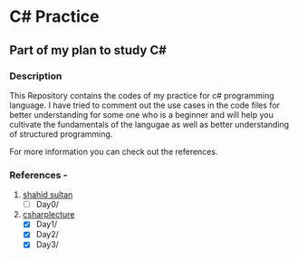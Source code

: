 # C# Practice
## Part of my plan to study C#

### Description

This Repository contains the codes of my practice for c# programming language. I have tried to comment out the use cases in the code files for better understanding for some one who is a beginner and will help you cultivate the fundamentals of the langugae as well as better understanding of structured programming.

For more information you can check out the references. 

### References -

1. [shahid sultan](https://www.linkedin.com/in/shahid-khan-4aaa903b/)
   - [ ] Day0/
2. [csharplecture](http://csharplecture.github.io)
   - [x] Day1/
   - [x] Day2/
   - [x] Day3/
